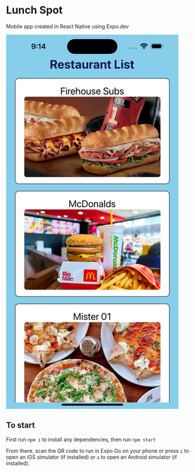 # Lunch Spot

Mobile app created in React Native using Expo.dev

![screen shot of Lunch Spot running on an iPhone 14 Pro Max](https://github.com/toddalbert/lunch-spot/blob/main/assets/lunch-spot.png?raw=true)

## To start

First run `npm i` to install any dependencies, then run `npm start`

From there, scan the QR code to run in Expo Go on your phone or press `i` to open an iOS simulator (if installed) or `a` to open an Android simulator (if installed).

